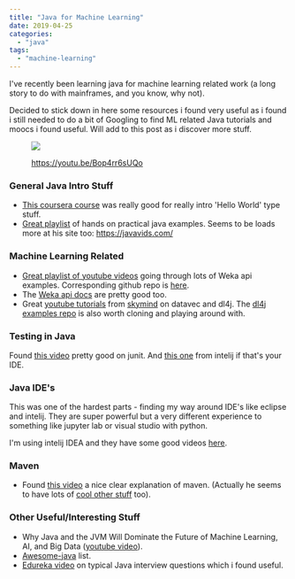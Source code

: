 ```yaml
---
title: "Java for Machine Learning"
date: 2019-04-25
categories: 
  - "java"
tags: 
  - "machine-learning"
---
```


I've recently been learning java for machine learning related work (a long story to do with mainframes, and you know, why not).

Decided to stick down in here some resources i found very useful as i found i still needed to do a bit of Googling to find ML related Java tutorials and moocs i found useful. Will add to this post as i discover more stuff.

<figure>

![](images/tenor.gif)

<figcaption>

https://youtu.be/Bop4rr6sUQo

</figcaption>

</figure>

### General Java Intro Stuff

- [This coursera course](https://www.coursera.org/learn/java-programming) was really good for really intro 'Hello World' type stuff.
- [Great playlist](https://www.youtube.com/playlist?list=PL5471F7B9DF756118) of hands on practical java examples. Seems to be loads more at his site too: https://javavids.com/

### Machine Learning Related

- [Great playlist of youtube videos](https://www.youtube.com/watch?v=6o19TPn181g&list=PLea0WJq13cnBVfsPVNyRAus2NK-KhCuzJ) going through lots of Weka api examples. Corresponding github repo is [here](https://github.com/nsadawi/WEKA-API).
- The [Weka api docs](https://waikato.github.io/weka-wiki/use_weka_in_your_java_code/) are pretty good too.
- Great [youtube tutorials](https://www.youtube.com/watch?v=N5sQcOOtehY&list=PL9iheGibFMtrJZJFrTIdd-QNQyjDX5v2X&index=11) from [skymind](https://skymind.ai/) on datavec and dl4j. The [dl4j examples repo](https://github.com/deeplearning4j/dl4j-examples) is also worth cloning and playing around with.

### Testing in Java

Found [this video](https://www.youtube.com/watch?v=I8XXfgF9GSc) pretty good on junit. And [this one](https://www.youtube.com/watch?v=QDFI19lj4OM) from intelij if that's your IDE.

### Java IDE's

This was one of the hardest parts - finding my way around IDE's like eclipse and intelij. They are super powerful but a very different experience to something like jupyter lab or visual studio with python.

I'm using intelij IDEA and they have some good videos [here](https://www.youtube.com/user/intellijideavideo/playlists).

### Maven

- Found [this video](https://www.youtube.com/watch?v=KNGQ9JBQWhQ&feature=youtu.be) a nice clear explanation of maven. (Actually he seems to have lots of [cool other stuff](https://www.youtube.com/user/discospiff/playlists) too).

### Other Useful/Interesting Stuff

- Why Java and the JVM Will Dominate the Future of Machine Learning, AI, and Big Data ([youtube video](https://www.youtube.com/watch?v=Ytja2JuVMlw)).
- [Awesome-java](https://github.com/akullpp/awesome-java) list.
- [Edureka video](https://www.youtube.com/watch?v=oYXivKMSEqM) on typical Java interview questions which i found useful.
